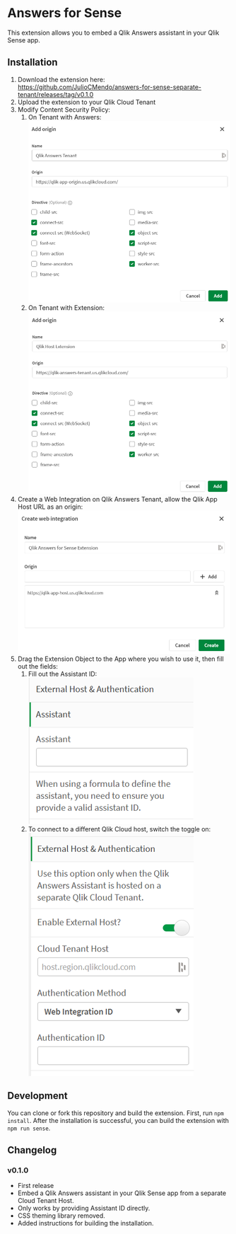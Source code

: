# Answers for Sense

This extension allows you to embed a Qlik Answers assistant in your Qlik Sense app.

## Installation
1. Download the extension here: https://github.com/JulioCMendo/answers-for-sense-separate-tenant/releases/tag/v0.1.0
2. Upload the extension to your Qlik Cloud Tenant
3. Modify Content Security Policy: 
   1. On Tenant with Answers: ![Add Origin pointing to Qlik App Host URL, check both connect-src, object-src, script-src and worker-src](/imgs/csp-1.png)
   2. On Tenant with Extension: ![Add Origin pointing to Qlik Answers Tenant, check both connect-src, object-src, script-src and worker-src](/imgs/csp-2.png)
4. Create a Web Integration on Qlik Answers Tenant, allow the Qlik App Host URL as an origin: ![Adding the Origin as the Host URL from the Qlik Tenant where the Qlik App is located](/imgs/web-integration.png)
5. Drag the Extension Object to the App where you wish to use it, then fill out the fields:
   1. Fill out the Assistant ID: ![Fill out the Assistant ID field.](/imgs/assistant.png)
   2. To connect to a different Qlik Cloud host, switch the toggle on:![Toggle Enable External Host and fill out the fields.](/imgs/external-host.png)

## Development
You can clone or fork this repository and build the extension. First, run `npm install`.
After the installation is successful, you can build the extension with `npm run sense`.

## Changelog

### v0.1.0
- First release
- Embed a Qlik Answers assistant in your Qlik Sense app from a separate Cloud Tenant Host.
- Only works by providing Assistant ID directly.
- CSS theming library removed.
- Added instructions for building the installation.